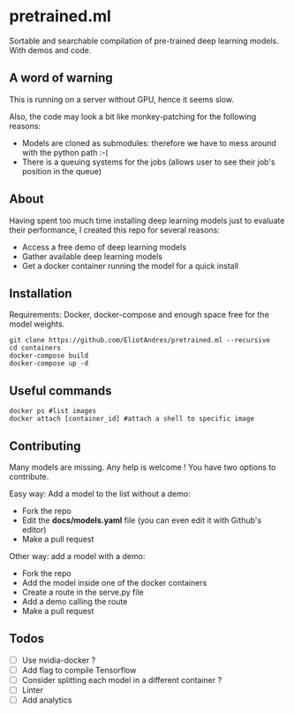 # pretrained.ml
Sortable and searchable compilation of pre-trained deep learning models. With demos and code.

## A word of warning
This is running on a server without GPU, hence it seems slow.

Also, the code may look a bit like monkey-patching for the following reasons:
 - Models are cloned as submodules: therefore we have to mess around with the python path :-(
 - There is a queuing systems for the jobs (allows user to see their job's position in the queue)

## About
Having spent too much time installing deep learning models just to evaluate their performance, I created this repo for several reasons:
 - Access a free demo of deep learning models
 - Gather available deep learning models
 - Get a docker container running the model for a quick install

## Installation
Requirements: Docker, docker-compose and enough space free for the model weights.

    git clone https://github.com/EliotAndres/pretrained.ml --recursive
    cd containers
    docker-compose build
    docker-compose up -d

## Useful commands
    docker ps #list images
    docker attach [container_id] #attach a shell to specific image

## Contributing
Many models are missing. Any help is welcome ! You have two options to contribute.

Easy way: Add a model to the list without a demo:
 - Fork the repo
 - Edit the **docs/models.yaml** file (you can even edit it with Github's editor)
 - Make a pull request

Other way: add a model with a demo:
 - Fork the repo
 - Add the model inside one of the docker containers
 - Create a route in the serve.py file
 - Add a demo calling the route
 - Make a pull request


## Todos
- [ ] Use nvidia-docker ?
- [ ] Add flag to compile Tensorflow
- [ ] Consider splitting each model in a different container ?
- [ ] Linter
- [ ] Add analytics
